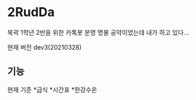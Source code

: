 # 2RudDa
북곽 1학년 2반을 위한 카톡봇
분명 명물 공약이었는데 내가 하고 있다...

현재 버전 dev3(20210328)

기능
--------
현재 기준
  *급식
  *시간표
  *한강수온
